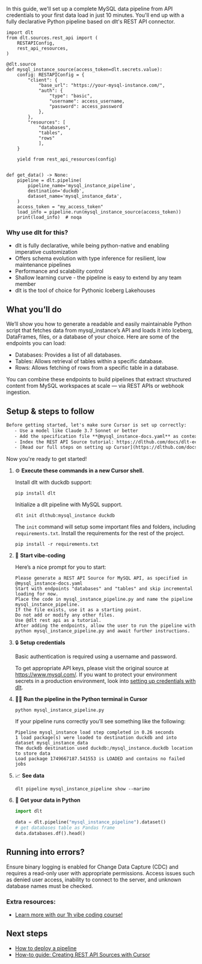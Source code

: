 In this guide, we'll set up a complete MySQL data pipeline from API credentials to your first data load in just 10 minutes. You'll end up with a fully declarative Python pipeline based on dlt's REST API connector.

```python-outcome
import dlt
from dlt.sources.rest_api import (
    RESTAPIConfig,
    rest_api_resources,
)

@dlt.source
def mysql_instance_source(access_token=dlt.secrets.value):
    config: RESTAPIConfig = {
        "client": {
            "base_url": "https://your-mysql-instance.com/",
            "auth": {
                "type": "basic",
                "username": access_username,
                "password": access_password
            },
        },
        "resources": [
            "databases",
            "tables",
            "rows"
            ],
    }

    yield from rest_api_resources(config)


def get_data() -> None:
    pipeline = dlt.pipeline(
        pipeline_name='mysql_instance_pipeline',
        destination='duckdb',
        dataset_name='mysql_instance_data', 
    )
    access_token = "my_access_token"
    load_info = pipeline.run(mysql_instance_source(access_token))
    print(load_info)  # noqa
```

### Why use dlt for this?

- dlt is fully declarative, while being python-native and enabling imperative customization
- Offers schema evolution with type inference for resilient, low maintenance pipelines
- Performance and scalability control
- Shallow learning curve - the pipeline is easy to extend by any team member
- dlt is the tool of choice for Pythonic Iceberg Lakehouses

## What you’ll do

We’ll show you how to generate a readable and easily maintainable Python script that fetches data from mysql_instance’s API and loads it into Iceberg, DataFrames, files, or a database of your choice. Here are some of the endpoints you can load:

- Databases: Provides a list of all databases. 
- Tables: Allows retrieval of tables within a specific database. 
- Rows: Allows fetching of rows from a specific table in a database.

You can combine these endpoints to build pipelines that extract structured content from MySQL workspaces at scale — via REST APIs or webhook ingestion.

## Setup & steps to follow

```default
Before getting started, let's make sure Cursor is set up correctly:
   - Use a model like Claude 3.7 Sonnet or better
   - Add the specification file **@mysql_instance-docs.yaml** as context
   - Index the REST API Source tutorial: https://dlthub.com/docs/dlt-ecosystem/verified-sources/rest_api/ and add it to context as **@dlt rest api**
   - [Read our full steps on setting up Cursor](https://dlthub.com/docs/dlt-ecosystem/llm-tooling/cursor-restapi#23-configuring-cursor-with-documentation)
```

Now you're ready to get started! 

1. ⚙️ **Execute these commands in a new Cursor shell.**
    
    Install dlt with duckdb support:
    ```shell
    pip install dlt
    ```

    Initialize a dlt pipeline with MySQL support.
    ```shell
    dlt init dlthub:mysql_instance duckdb
    ```

    The `init` command will setup some important files and folders, including `requirements.txt`. Install the requirements for the rest of the project.
    ```shell
    pip install -r requirements.txt
    ```
    
2. 🤠 **Start vibe-coding**
    
    Here’s a nice prompt for you to start: 
    
    ```prompt
    Please generate a REST API Source for MySQL API, as specified in @mysql_instance-docs.yaml 
    Start with endpoints "databases" and "tables" and skip incremental loading for now. 
    Place the code in mysql_instance_pipeline.py and name the pipeline mysql_instance_pipeline. 
    If the file exists, use it as a starting point. 
    Do not add or modify any other files. 
    Use @dlt rest api as a tutorial. 
    After adding the endpoints, allow the user to run the pipeline with python mysql_instance_pipeline.py and await further instructions.
    ```

    
3. 🔒 **Setup credentials** 
    
    Basic authentication is required using a username and password.
    
    To get appropriate API keys, please visit the original source at https://www.mysql.com/.
    If you want to protect your environment secrets in a production environment, look into [setting up credentials with dlt](https://dlthub.com/docs/walkthroughs/add_credentials).
    
4. 🏃‍♀️ **Run the pipeline in the Python terminal in Cursor**
    
    ```shell
    python mysql_instance_pipeline.py
    ```
    
    If your pipeline runs correctly you’ll see something like the following:
    
    ```shell
    Pipeline mysql_instance load step completed in 0.26 seconds
    1 load package(s) were loaded to destination duckdb and into dataset mysql_instance_data
    The duckdb destination used duckdb:/mysql_instance.duckdb location to store data
    Load package 1749667187.541553 is LOADED and contains no failed jobs
    ```
    
5. 📈 **See data**
    
    ```shell
    dlt pipeline mysql_instance_pipeline show --marimo
    ```
    
6. 🐍 **Get your data in Python**
    
    ```python
    import dlt

   data = dlt.pipeline("mysql_instance_pipeline").dataset()
   # get databases table as Pandas frame
   data.databases.df().head()
    ```

## Running into errors?

Ensure binary logging is enabled for Change Data Capture (CDC) and requires a read-only user with appropriate permissions. Access issues such as denied user access, inability to connect to the server, and unknown database names must be checked.

### Extra resources:

- [Learn more with our 1h vibe coding course!](https://www.youtube.com/watch?v=GGid70rnJuM)

## Next steps

- [How to deploy a pipeline](https://dlthub.com/docs/walkthroughs/deploy-a-pipeline)
- [How-to guide: Creating REST API Sources with Cursor](https://dlthub.com/docs/dlt-ecosystem/llm-tooling/cursor-restapi)